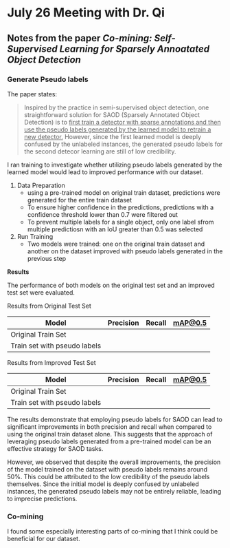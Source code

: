 # July 26 Meeting with Dr. Qi

## Notes from the paper _Co-mining: Self-Supervised Learning for Sparsely Annoatated Object Detection_


### Generate Pseudo labels

The paper states:

> Inspired by the practice in semi-supervised object detection, one straightforward solution for SAOD (Sparsely Annotated Object Detection) is to <u>first train a detector with sparse annotations and then use the pseudo labels generated by the learned model to retrain a new detector.</u> However, since the first learned model is deeply confused by the unlabeled instances, the generated pseudo labels for the second detecor learning are still of low credibility.

I ran training to investigate whether utilizing pseudo labels generated by the learned model would lead to improved performance with our dataset. 

1. Data Preparation
    - using a pre-trained model on original train dataset, predictions were generated for the entire train dataset
    - To ensure higher confidence in the predictions, predictions with a confidence threshold lower than 0.7 were filtered out
    - To prevent multiple labels for a single object, only one label sfrom multiple predictiosn with an IoU greater than 0.5 was selected 
2. Run Training
    - Two models were trained: one on the original train dataset and another on the dataset improved with pseudo labels generated in the previous step

**Results**

The performance of both models on the original test set and an improved test set were evaluated.

Results from Original Test Set

| Model                        | Precision | Recall | mAP@0.5 |
|------------------------------|-----------|--------|---------|
| Original Train Set           |
| Train set with pseudo labels |

Results from Improved Test Set

| Model                        | Precision | Recall | mAP@0.5 |
|------------------------------|-----------|--------|---------|
| Original Train Set           |
| Train set with pseudo labels |

The results demonstrate that employing pseudo labels for SAOD can lead to significant improvements in both precision and recall when compared to using the original train dataset alone. This suggests that the approach of leveraging pseudo labels generated from a pre-trained model can be an effective strategy for SAOD tasks.

However, we observed that despite the overall improvements, the precision of the model trained on the dataset with pseudo labels remains around 50%. This could be attributed to the low credibility of the pseudo labels themselves. Since the initial model is deeply confused by unlabeled instances, the generated pseudo labels may not be entirely reliable, leading to imprecise predictions.

### Co-mining

I found some especially interesting parts of co-mining that I think could be beneficial for our dataset. 